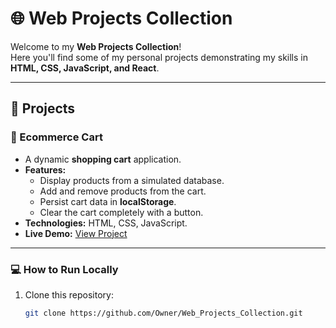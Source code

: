# 🌐 Web Projects Collection

Welcome to my **Web Projects Collection**!  
Here you'll find some of my personal projects demonstrating my skills in **HTML, CSS, JavaScript, and React**.

---

## 🚀 Projects

### 🛒 Ecommerce Cart
- A dynamic **shopping cart** application.
- **Features:**
  - Display products from a simulated database.
  - Add and remove products from the cart.
  - Persist cart data in **localStorage**.
  - Clear the cart completely with a button.
- **Technologies:** HTML, CSS, JavaScript.
- **Live Demo:** [View Project](https://lucianafalcon.github.io/Web_Projects_Collection/ecommerce.html)


---

### 💻 How to Run Locally
1. Clone this repository:
   ```bash
   git clone https://github.com/Owner/Web_Projects_Collection.git
